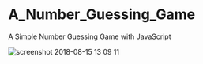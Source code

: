 # A_Number_Guessing_Game


A Simple Number Guessing Game with JavaScript


![screenshot 2018-08-15 13 09 11](https://user-images.githubusercontent.com/26707160/44143700-57727120-a08d-11e8-9315-27972aa5402a.png)
